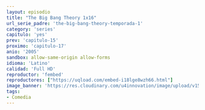 ```yaml
---
layout: episodio
title: "The Big Bang Theory 1x16"
url_serie_padre: 'the-big-bang-theory-temporada-1'
category: 'series'
capitulo: 'yes'
prev: 'capitulo-15'
proximo: 'capitulo-17'
anio: '2005'
sandbox: allow-same-origin allow-forms
idioma: 'Latino'
calidad: 'Full HD'
reproductor: 'fembed'
reproductores: ["https://uqload.com/embed-i18lge8wzh66.html"]
image_banner: 'https://res.cloudinary.com/u4innovation/image/upload/v1561429447/big-bang-temporada1banner-min_rlp7il.jpg'
tags:
- Comedia
---
```













